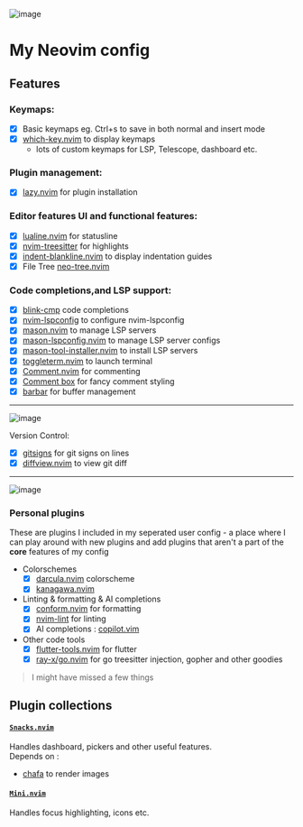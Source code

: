 ![image](https://github.com/user-attachments/assets/498a3893-8f55-4668-b7c8-0747c60f73da)


# My Neovim config

## Features

### Keymaps:

- [x] Basic keymaps eg. Ctrl+s to save in both normal and insert mode
- [x] [which-key.nvim](https://github.com/folke/which-key.nvim) to display keymaps
  - lots of custom keymaps for LSP, Telescope, dashboard etc.

### Plugin management:

- [x] [lazy.nvim](https://github.com/folke/lazy.nvim) for plugin installation

### Editor features UI and functional features:

- [x] [lualine.nvim](https://github.com/nvim-lualine/lualine.nvim) for statusline
- [x] [nvim-treesitter](https://github.com/nvim-treesitter/nvim-treesitter) for highlights
- [x] [indent-blankline.nvim](https://github.com/lukas-reineke/indent-blankline.nvim) to display indentation guides
- [x] File Tree [neo-tree.nvim](https://github.com/nvim-neo-tree/neo-tree.nvim)

### Code completions,and LSP support:

- [x] [blink-cmp](https://github.com/Saghen/blink.cmp) code completions
- [x] [nvim-lspconfig](https://github.com/neovim/nvim-lspconfig) to configure nvim-lspconfig
- [x] [mason.nvim](https://github.com/williamboman/mason.nvim) to manage LSP servers
- [x] [mason-lspconfig.nvim](https://github.com/williamboman/mason-lspconfig.nvim) to manage LSP server configs
- [x] [mason-tool-installer.nvim](https://github.com/WhoIsSethDaniel/mason-tool-installer.nvim) to install LSP servers
- [x] [toggleterm.nvim](https://github.com/akinsho/toggleterm.nvim) to launch terminal
- [x] [Comment.nvim](https://github.com/numToStr/Comment.nvim) for commenting
- [x] [Comment box](https://github.com/LudoPinelli/comment-box.nvim) for fancy comment styling 
- [x] [barbar](https://github.com/LudoPinelli/comment-box.nvim) for buffer management

---

![image](https://github.com/user-attachments/assets/5a3de81c-fbcb-4d09-a044-b5f5f452d391)


Version Control:

- [x] [gitsigns](https://github.com/lewis6991/gitsigns.nvim) for git signs on lines
- [x] [diffview.nvim](https://github.com/sindrets/diffview.nvim) to view git diff

---

![image](https://github.com/user-attachments/assets/64d3adca-1265-43f9-a917-002c2f896236)



### Personal plugins

These are plugins I included in my seperated user config - a place where I can play around with new plugins and add plugins that aren't a part of the **core** features of my config

- Colorschemes
  - [x] [darcula.nvim](https://github.com/themosthigh/darcula.nvim) colorscheme
  - [x] [kanagawa.nvim](https://github.com/rebelot/kanagawa.nvim)
- Linting & formatting & AI completions
  - [x] [conform.nvim](https://github.com/stevearc/conform.nvim) for formatting
  - [x] [nvim-lint](https://github.com/mfussenegger/nvim-lint) for linting
  - [x] AI completions : [copilot.vim](https://github.com/github/copilot.vim)
- Other code tools
  - [x] [flutter-tools.nvim](https://github.com/akinsho/flutter-tools.nvim) for flutter
  - [x] [ray-x/go.nvim](https://github.com/ray-x/go.nvim) for go treesitter injection, gopher and other goodies

> I might have missed a few things


## Plugin collections

#### [`Snacks.nvim`](https://github.com/folke/snacks.nvim)

Handles dashboard, pickers and other useful features.  
Depends on : 
- [chafa](https://github.com/hpjansson/chafa) to render images

#### [`Mini.nvim`](https://github.com/echasnovski/mini.nvim)
Handles focus highlighting, icons etc.
